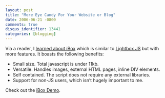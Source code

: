 ```yaml
---
layout: post
title: "More Eye Candy For Your Website or Blog"
date: 2006-06-21 -0800
comments: true
disqus_identifier: 13441
categories: [blogging]
---
```

Via a reader, I [learned about
iBox](http://www.ibegin.com/blog/p_ibox.html "IBox") which is similar to
[Lightbox
JS](http://haacked.com/archive/2006/04/05/LightboxJS2.0Released.aspx "Lightbox JS")
but with more features. It boasts the following benefits:

-   Small size. Total javascript is under 11kb.
-   Versatile. Handles images, external HTML pages, inline DIV elements.
-   Self contained. The script does not require any external libraries.
-   Support for non-JS users, which isn’t hugely important to me.

Check out the [iBox
Demo](http://www.ibegin.com/ibox/ibox-test.html "iBox Demo").

